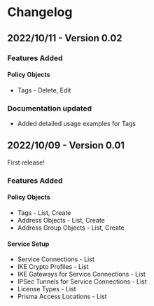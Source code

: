 # Changelog
## 2022/10/11 - Version 0.02

### Features Added
#### Policy Objects
* Tags - Delete, Edit

### Documentation updated
* Added detailed usage examples for Tags

## 2022/10/09 - Version 0.01
First release!

### Features Added
#### Policy Objects
* Tags - List, Create
* Address Objects - List, Create
* Address Group Objects - List, Create

#### Service Setup
* Service Connections - List
* IKE Crypto Profiles - List
* IKE Gateways for Service Connections - List
* IPSec Tunnels for Service Connections - List
* License Types - List
* Prisma Access Locations - List
